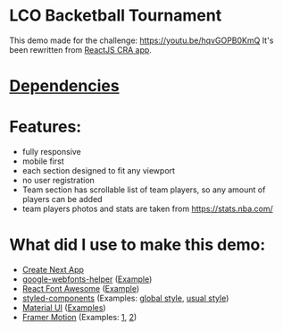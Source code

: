 # LCO Backetball Tournament

This demo made for the challenge: https://youtu.be/hqvGOPB0KmQ It's been rewritten from [ReactJS CRA app](https://github.com/AlexTechNoir/LCO-Basketball-Tournament).

# [Dependencies](https://github.com/AlexTechNoir/Next.js-LCO-Basketball-Tournament/blob/master/package.json#L10)

# Features:

- fully responsive
- mobile first
- each section designed to fit any viewport
- no user registration
- Team section has scrollable list of team players, so any amount of players can be added
- team players photos and stats are taken from https://stats.nba.com/

# What did I use to make this demo:

- [Create Next App](https://nextjs.org/docs/getting-started#setup)
- [google-webfonts-helper](https://github.com/majodev/google-webfonts-helper) ([Example](https://github.com/AlexTechNoir/Next.js-LCO-Basketball-Tournament/blob/master/src/pages/index.js#L131))
- [React Font Awesome](https://github.com/FortAwesome/react-fontawesome) ([Example](https://github.com/AlexTechNoir/Next.js-LCO-Basketball-Tournament/blob/master/src/components/Home.js#L35))
- [styled-components](https://github.com/styled-components/styled-components) (Examples: [global style](https://github.com/AlexTechNoir/Next.js-LCO-Basketball-Tournament/blob/master/src/pages/index.js#L71), [usual style](https://github.com/AlexTechNoir/Next.js-LCO-Basketball-Tournament/blob/master/src/components/Home.js#L41))
- [Material UI](https://github.com/mui-org/material-ui) ([Examples](https://github.com/AlexTechNoir/Next.js-LCO-Basketball-Tournament/blob/master/src/components/authentication/LogIn.js#L14))
- [Framer Motion](https://github.com/framer/motion) (Examples: [1](https://github.com/AlexTechNoir/Next.js-LCO-Basketball-Tournament/blob/master/src/components/Home.js#L27), [2](https://github.com/AlexTechNoir/Next.js-LCO-Basketball-Tournament/blob/master/src/components/Authentication.js#L35))

